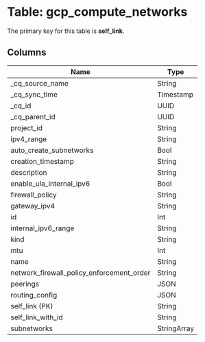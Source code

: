 # Table: gcp_compute_networks



The primary key for this table is **self_link**.



## Columns
| Name          | Type          |
| ------------- | ------------- |
|_cq_source_name|String|
|_cq_sync_time|Timestamp|
|_cq_id|UUID|
|_cq_parent_id|UUID|
|project_id|String|
|ipv4_range|String|
|auto_create_subnetworks|Bool|
|creation_timestamp|String|
|description|String|
|enable_ula_internal_ipv6|Bool|
|firewall_policy|String|
|gateway_ipv4|String|
|id|Int|
|internal_ipv6_range|String|
|kind|String|
|mtu|Int|
|name|String|
|network_firewall_policy_enforcement_order|String|
|peerings|JSON|
|routing_config|JSON|
|self_link (PK)|String|
|self_link_with_id|String|
|subnetworks|StringArray|